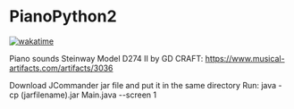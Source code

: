 # PianoPython2
[![wakatime](https://wakatime.com/badge/user/5e0929d5-6c04-4390-b85f-6ed88b81a995/project/1544bf01-e84d-4ea5-bfb8-c9f39b50d72d.svg)](https://wakatime.com/badge/user/5e0929d5-6c04-4390-b85f-6ed88b81a995/project/1544bf01-e84d-4ea5-bfb8-c9f39b50d72d)

Piano sounds Steinway Model D274 II by GD CRAFT:
https://www.musical-artifacts.com/artifacts/3036

Download JCommander jar file and put it in the same directory
Run:
java -cp (jarfilename).jar Main.java --screen 1
